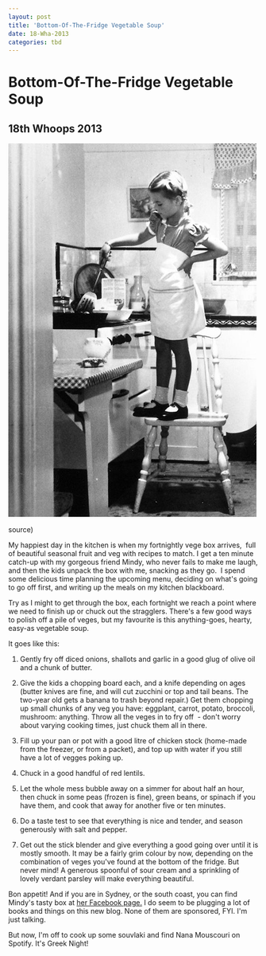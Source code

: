 ```yaml
---
layout: post
title: 'Bottom-Of-The-Fridge Vegetable Soup'
date: 18-Wha-2013
categories: tbd
---
```


# Bottom-Of-The-Fridge Vegetable Soup

## 18th Whoops 2013



<img class="photo-horiz" src="/images/2013/09/6ece739840815a1252df9150b2a61b91.jpg" />

<p (6 year-old Natalie Cook at the stove in 1944: <a href="http://wishflowers.tumblr.com/">source</a>)</p>

My happiest day in the kitchen is when my fortnightly vege box arrives,    full of beautiful seasonal fruit and veg with recipes to match. I get a ten minute catch-up with my gorgeous friend Mindy, who never fails to make me laugh, and then the kids unpack the box with me, snacking as they go.  I spend some delicious time planning the upcoming menu, deciding on what's going to go off first, and writing up the meals on my kitchen blackboard.

Try as I might to get through the box, each fortnight we reach a point where we need to finish up or chuck out the stragglers. There's a few good ways to polish off a pile of veges, but my favourite is this anything-goes, hearty, easy-as vegetable soup.

It goes like this:

1. Gently fry off diced onions, shallots and garlic in a good glug of olive oil and a chunk of butter.

2. Give the kids a chopping board each, and a knife depending on ages (butter knives are fine, and will cut zucchini or top and tail beans. The two-year old gets a banana to trash beyond repair.) Get them chopping up small chunks of any veg you have: eggplant, carrot, potato, broccoli, mushroom: anything. Throw all the veges in to fry off  - don't worry about varying cooking times, just chuck them all in there.

3. Fill up your pan or pot with a good litre of chicken stock (home-made from the freezer, or from a packet), and top up with water if you still have a lot of vegges poking up.

4. Chuck in a good handful of red lentils.

5. Let the whole mess bubble away on a simmer for about half an hour, then chuck in some peas (frozen is fine), green beans, or spinach if you have them, and cook that away for another five or ten minutes.

6. Do a taste test to see that everything is nice and tender, and season generously with salt and pepper.

7. Get out the stick blender and give everything a good going over until it is mostly smooth. It may be a fairly grim colour by now, depending on the combination of veges you've found at the bottom of the fridge. But never mind! A generous spoonful of sour cream and a sprinkling of lovely verdant parsley will make everything beautiful.

Bon appetit! And if you are in Sydney, or the south coast, you can find Mindy's tasty box at <a href="https://www.facebook.com/thevegebox">her Facebook page.</a> I do seem to be plugging a lot of books and things on this new blog. None of them are sponsored, FYI. I'm just talking.

But now, I'm off to cook up some souvlaki and find Nana Mouscouri on Spotify. It's Greek Night!

